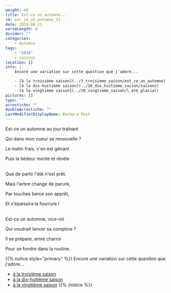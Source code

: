 ```yaml
---
weight: 40
title: Est-ce un automne...
id: est_ce_un_automne_21
date: 2024-08-21
verseLength: 8
divider: ""
categories:
    - Automne
tags:
    - "2024"
    - saisons
location: []
info: |-
    Encore une variation sur cette question que j'adore...

    - [à la troisième saison](../3_troisieme_saison/est_ce_un_automne)
    - [à la dix-huitième saison](../18_dix_huitieme_saison/saisons)
    - [à la vingtième saison](../20_vingtieme_saison/l_ete_glacial)
pictures: []
type: ""
acrostiche: ""
doubleAcrostiche: ""
LastModifierDisplayName: Barbara Post
---
```

Est-ce un automne au jour traînant

Qui dans mon coeur se renouvelle ?

Le matin frais, c'en est gênant

Puis la tiédeur monte et révèle

 \
Que de partir l'été n'est prêt.

Mais l'arbre change de parure,

Par touches berce son apprêt,

Et s'épaissira la fourrure !

 \
Est-ce un automne, vice-roi

Qui voudrait lancer sa comptine ?

Il se prépare, arme charroi

Pour se fondre dans la routine.

<!-- FM:Snippet:Start data:{"id":"_simpleNotice","fields":[{"name":"content","value":""}]} -->
{{% notice style="primary" %}}
Encore une variation sur cette question que j'adore...

- [à la troisième saison](../3_troisieme_saison/est_ce_un_automne)
- [à la dix-huitième saison](../18_dix_huitieme_saison/saisons)
- [à la vingtième saison](../20_vingtieme_saison/l_ete_glacial)
{{% /notice %}}
<!-- FM:Snippet:End -->